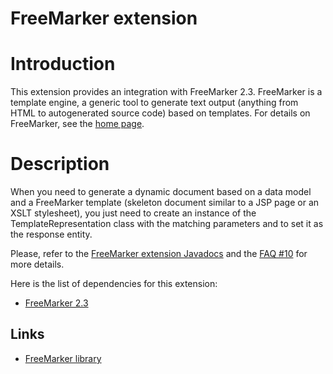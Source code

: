 FreeMarker extension
====================

Introduction
============

This extension provides an integration with FreeMarker 2.3. FreeMarker
is a template engine, a generic tool to generate text output (anything
from HTML to autogenerated source code) based on templates. For details
on FreeMarker, see the [home
page](http://freemarker.org/).

Description
===========

When you need to generate a dynamic document based on a data model and a
FreeMarker template (skeleton document similar to a JSP page or an XSLT
stylesheet), you just need to create an instance of the
TemplateRepresentation class with the matching parameters and to set it
as the response entity.

Please, refer to the [FreeMarker extension
Javadocs](http://www.restlet.org/documentation/1.1/ext/org/restlet/ext/freemarker/package-summary.html)
and the [FAQ
\#10](http://www.restlet.org/documentation/1.1/faq#10)
for more details.

Here is the list of dependencies for this extension:

-   [FreeMarker
    2.3](http://freemarker.org/)

Links
-----

-   [FreeMarker
    library](http://www.freemarker.org/)


